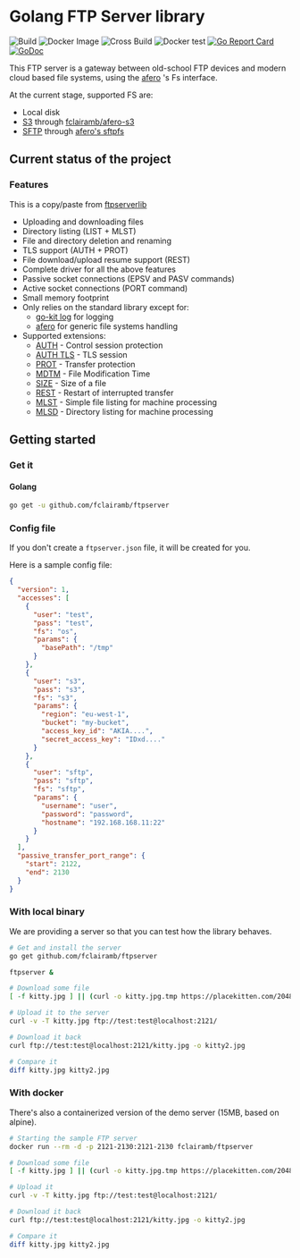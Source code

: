 # Golang FTP Server library

![Build](https://github.com/fclairamb/ftpserver/workflows/Build/badge.svg)
![Docker Image](https://github.com/fclairamb/ftpserver/workflows/Docker%20Image/badge.svg)
![Cross Build](https://github.com/fclairamb/ftpserver/workflows/Cross%20Build/badge.svg)
![Docker test](https://github.com/fclairamb/ftpserver/workflows/Docker%20test/badge.svg)
[![Go Report Card](https://goreportcard.com/badge/fclairamb/ftpserver)](https://goreportcard.com/report/fclairamb/ftpserver)
[![GoDoc](https://godoc.org/github.com/fclairamb/ftpserver?status.svg)](https://godoc.org/github.com/fclairamb/ftpserver/server)

This FTP server is a gateway between old-school FTP devices and modern cloud based file systems, using the 
[afero](https://github.com/spf13/afero) 's Fs interface.



At the current stage, supported FS are:
- Local disk
- [S3](https://aws.amazon.com/s3/) through [fclairamb/afero-s3](https://github.com/fclairamb/afero-s3)
- [SFTP](https://en.wikipedia.org/wiki/SSH_File_Transfer_Protocol) through [afero's sftpfs](https://github.com/spf13/afero/)

## Current status of the project

### Features

This is a copy/paste from [ftpserverlib](https://github.com/fclairamb/ftpserverlib)

 * Uploading and downloading files
 * Directory listing (LIST + MLST)
 * File and directory deletion and renaming
 * TLS support (AUTH + PROT)
 * File download/upload resume support (REST)
 * Complete driver for all the above features
 * Passive socket connections (EPSV and PASV commands)
 * Active socket connections (PORT command)
 * Small memory footprint
 * Only relies on the standard library except for:
   * [go-kit log](https://github.com/go-kit/kit/tree/master/log) for logging
   * [afero](https://github.com/spf13/afero) for generic file systems handling
 * Supported extensions:
   * [AUTH](https://tools.ietf.org/html/rfc2228#page-6) - Control session protection
   * [AUTH TLS](https://tools.ietf.org/html/rfc4217#section-4.1) - TLS session
   * [PROT](https://tools.ietf.org/html/rfc2228#page-8) - Transfer protection
   * [MDTM](https://tools.ietf.org/html/rfc3659#page-8) - File Modification Time
   * [SIZE](https://tools.ietf.org/html/rfc3659#page-11) - Size of a file
   * [REST](https://tools.ietf.org/html/rfc3659#page-13) - Restart of interrupted transfer
   * [MLST](https://tools.ietf.org/html/rfc3659#page-23) - Simple file listing for machine processing
   * [MLSD](https://tools.ietf.org/html/rfc3659#page-23) - Directory listing for machine processing

## Getting started

### Get it
#### Golang

```bash
go get -u github.com/fclairamb/ftpserver
```

### Config file
If you don't create a `ftpserver.json` file, it will be created for you.

Here is a sample config file:

```json
{
  "version": 1,
  "accesses": [
    {
      "user": "test",
      "pass": "test",
      "fs": "os",
      "params": {
        "basePath": "/tmp"
      }
    },
    {
      "user": "s3",
      "pass": "s3",
      "fs": "s3",
      "params": {
        "region": "eu-west-1",
        "bucket": "my-bucket",
        "access_key_id": "AKIA....",
        "secret_access_key": "IDxd...."
      }
    },
    {
      "user": "sftp",
      "pass": "sftp",
      "fs": "sftp",
      "params": {
        "username": "user",
        "password": "password",
        "hostname": "192.168.168.11:22"
      }
    }
  ],
  "passive_transfer_port_range": {
    "start": 2122,
    "end": 2130
  }
}
```

### With local binary
We are providing a server so that you can test how the library behaves.

```sh
# Get and install the server
go get github.com/fclairamb/ftpserver

ftpserver &

# Download some file
[ -f kitty.jpg ] || (curl -o kitty.jpg.tmp https://placekitten.com/2048/2048 && mv kitty.jpg.tmp kitty.jpg)

# Upload it to the server
curl -v -T kitty.jpg ftp://test:test@localhost:2121/

# Download it back
curl ftp://test:test@localhost:2121/kitty.jpg -o kitty2.jpg

# Compare it
diff kitty.jpg kitty2.jpg
```

### With docker
There's also a containerized version of the demo server (15MB, based on alpine).

```sh
# Starting the sample FTP server
docker run --rm -d -p 2121-2130:2121-2130 fclairamb/ftpserver

# Download some file
[ -f kitty.jpg ] || (curl -o kitty.jpg.tmp https://placekitten.com/2048/2048 && mv kitty.jpg.tmp kitty.jpg)

# Upload it
curl -v -T kitty.jpg ftp://test:test@localhost:2121/

# Download it back
curl ftp://test:test@localhost:2121/kitty.jpg -o kitty2.jpg

# Compare it
diff kitty.jpg kitty2.jpg
```

